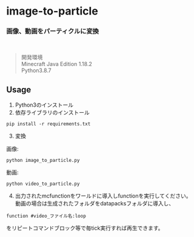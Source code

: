 # image-to-particle
### 画像、動画をパーティクルに変換  
<br>

>開発環境<br>
Minecraft Java Edition 1.18.2<br>
Python3.8.7<br>

## Usage
1. Python3のインストール  
2. 依存ライブラリのインストール  
```
pip install -r requirements.txt
```
3. 変換  
  
 画像:
```
python image_to_particle.py
```
 動画:
```
python video_to_particle.py
```
4. 出力されたmcfunctionをワールドに導入しfunctionを実行してください。　　
動画の場合は生成されたフォルダをdatapacksフォルダに導入し、
```mcfunction
function #video_ファイル名:loop
```
をリピートコマンドブロック等で毎tick実行すれば再生できます。